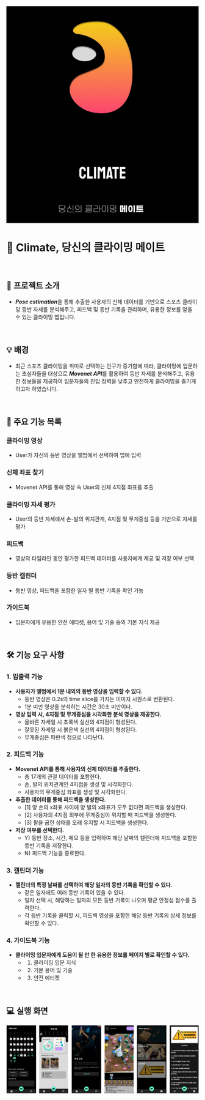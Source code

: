 <img src="app/src/main/res/drawable/start_logo.png">

# 🚀 Climate, 당신의 클라이밍 메이트

<br>

## 📌 프로젝트 소개
* <i><b>Pose estimation</b></i>을 통해 추출한 사용자의 신체 데이터를 기반으로 스포츠 클라이밍 등반 자세를 분석해주고, 피드백 및 등반 기록을 관리하며, 유용한 정보를 얻을 수 있는 클라이밍 앱입니다.

<br>

## 💡 배경
* 최근 스포츠 클라이밍을 취미로 선택하는 인구가 증가함에 따라, 클라이밍에 입문하는 초심자들을 대상으로 <i><b>Movenet API</b></i>를 활용하여 등반 자세를 분석해주고, 유용한 정보들을 제공하여 입문자들의 진입 장벽을 낮추고 안전하게 클라이밍을 즐기게 하고자 하였습니다.

<br>

## 📝 주요 기능 목록

### 클라이밍 영상
* User가 자신의 등반 영상을 앨범에서 선택하여 앱에 입력

### 신체 좌표 찾기
* Movenet API를 통해 영상 속 User의 신체 4지점 좌표를 추출 

### 클라이밍 자세 평가
* User의 등반 자세에서 손-발의 위치관계, 4지점 및 무게중심 등을 기반으로 자세를 평가

### 피드백
* 영상의 타임라인 동안 평가한 피드백 데이터를 사용자에게 제공 및 저장 여부 선택

### 등반 캘린더
* 등반 영상, 피드백을 포함한 일자 별 등반 기록을 확인 가능

### 가이드북
* 입문자에게 유용한 안전 에티켓, 용어 및 기술 등의 기본 지식 제공

<br>

## 🛠️ 기능 요구 사항

### 1. 입출력 기능
- **사용자가 앨범에서 1분 내외의 등반 영상을 입력할 수 있다.**
  - 등반 영상은 0.2s의 time slice를 가지는 이미지 시퀀스로 변환된다.
  - 1분 미만 영상을 분석하는 시간은 30초 미만이다.
- **영상 입력 시, 4지점 및 무게중심을 시각화한 분석 영상을 제공한다.**
  - 올바른 자세일 시 초록색 실선의 4지점이 형성된다.
  - 잘못된 자세일 시 붉은색 실선의 4지점이 형성된다.
  - 무게중심은 파란색 점으로 나타난다.

### 2. 피드백 기능
- **Movenet API를 통해 사용자의 신체 데이터를 추출한다.**
  - 총 17개의 관절 데이터를 포함한다.
  - 손, 발의 위치관계인 4지점을 생성 및 시각화한다.
  - 사용자의 무게중심 좌표를 생성 및 시각화한다.
- **추출한 데이터를 통해 피드백을 생성한다.**
  - [1] 양 손의 x좌표 사이에 양 발의 x좌표가 모두 없다면 피드백을 생성한다. 
  - [2] 사용자의 4지점 외부에 무게중심이 위치할 때 피드백을 생성한다.
  - [3] 팔을 굽힌 상태를 오래 유지할 시 피드백을 생성한다.
- **저장 여부를 선택한다.**
  - Y) 등반 장소, 시간, 메모 등을 입력하여 해당 날짜의 캘린더에 피드백을 포함한 등반 기록을 저장한다.
  - N) 피드백 기능을 종료한다.

### 3. 캘린더 기능
- **캘린더의 특정 날짜를 선택하여 해당 일자의 등반 기록을 확인할 수 있다.**
  - 같은 일자에도 여러 등반 기록이 있을 수 있다.
  - 일자 선택 시, 해당하는 일자의 모든 등반 기록이 나오며 평균 안정섬 점수를 출력한다.
  - 각 등반 기록을 클릭할 시, 피드백 영상을 포함한 해당 등반 기록의 상세 정보를 확인할 수 있다.

### 4. 가이드북 기능
- **클라이밍 입문자에게 도움이 될 만 한 유용한 정보를 페이지 별로 확인할 수 있다.**
  - 1. 클라이밍 입문 지식
  - 2. 기본 용어 및 기술
  - 3. 안전 에티켓

<br>

## 💻 실행 화면
<img src="app/src/main/res/drawable/appImages.png" width="800">
